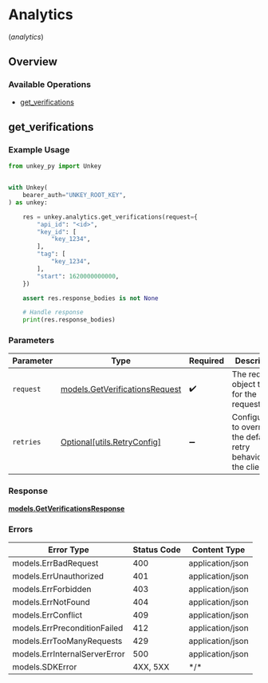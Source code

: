 # Analytics
(*analytics*)

## Overview

### Available Operations

* [get_verifications](#get_verifications)

## get_verifications

### Example Usage

```python
from unkey_py import Unkey


with Unkey(
    bearer_auth="UNKEY_ROOT_KEY",
) as unkey:

    res = unkey.analytics.get_verifications(request={
        "api_id": "<id>",
        "key_id": [
            "key_1234",
        ],
        "tag": [
            "key_1234",
        ],
        "start": 1620000000000,
    })

    assert res.response_bodies is not None

    # Handle response
    print(res.response_bodies)

```

### Parameters

| Parameter                                                                 | Type                                                                      | Required                                                                  | Description                                                               |
| ------------------------------------------------------------------------- | ------------------------------------------------------------------------- | ------------------------------------------------------------------------- | ------------------------------------------------------------------------- |
| `request`                                                                 | [models.GetVerificationsRequest](../../models/getverificationsrequest.md) | :heavy_check_mark:                                                        | The request object to use for the request.                                |
| `retries`                                                                 | [Optional[utils.RetryConfig]](../../models/utils/retryconfig.md)          | :heavy_minus_sign:                                                        | Configuration to override the default retry behavior of the client.       |

### Response

**[models.GetVerificationsResponse](../../models/getverificationsresponse.md)**

### Errors

| Error Type                    | Status Code                   | Content Type                  |
| ----------------------------- | ----------------------------- | ----------------------------- |
| models.ErrBadRequest          | 400                           | application/json              |
| models.ErrUnauthorized        | 401                           | application/json              |
| models.ErrForbidden           | 403                           | application/json              |
| models.ErrNotFound            | 404                           | application/json              |
| models.ErrConflict            | 409                           | application/json              |
| models.ErrPreconditionFailed  | 412                           | application/json              |
| models.ErrTooManyRequests     | 429                           | application/json              |
| models.ErrInternalServerError | 500                           | application/json              |
| models.SDKError               | 4XX, 5XX                      | \*/\*                         |